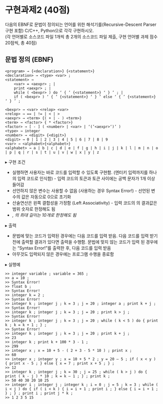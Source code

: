# 구현과제2 (40점)

다음의 EBNF로 문법이 정의되는 언어를 위한 해석기를(Recursive-Descent Parser 구현 포함) C/C++, Python으로 각각 구현하시오.  
(각 언어별로 소스코드 파일 1개씩 총 2개의 소스코드 파일 제출, 구현 언어별 과제 점수 20점씩, 총 40점)


## 문법 정의 (EBNF)

```ebnf
<program> → {<declaration>} {<statement>}
<declaration> → <type> <var> ;
<statement> → 
    <var> = <aexpr> ; |
    print <aexpr> ; |
    while ( <bexpr> ) do ‘ { ’ {<statement>} ‘ } ’ ; |
    if ( <bexpr> ) ‘ { ’ {<statement>} ‘ } ’ else ‘ { ’ {<statement>} ‘ } ’ ;

<bexpr> → <var> <relop> <var>
<relop> → == | != | < | >
<aexpr> → <term> {( + | - ) <term>}
<term> → <factor> { * <factor>}
<factor> → [ - ] ( <number> | <var> | ‘(’<aexpr>‘)’ )
<type> → integer
<number> → <digit> {<digit>}
<digit> → 0 | 1 | 2 | 3 | 4 | 5 | 6 | 7 | 8 | 9
<var> → <alphabet>{<alphabet>}
<alphabet> → a | b | c | d | e | f | g | h | i | j | k | l | m | n | o | p | q | r | s | t | u | v | w | x | y | z
```

▸ 구현 조건
- 실행하면 사용자는 바로 코드를 입력할 수 있도록 구현함. (엔터키 입력까지를
하나의 입력 코드로 인식함) - 입력 코드의 토큰과 토큰 사이에는 공백 문자가 1개 이상 들어감
- 선언하지 않은 변수는 사용할 수 없음 (사용하는 경우 Syntax Error!) - 선언된 변수의 값은 자동으로 0으로 초기화
- 산술연산은 왼쪽 결합성을 가정함 (Left Associativity) - 입력 코드의 <aexpr>의 결과값은 <number> 범위 숫자로 한정해도 됨
- <var>, <number>의 최대 길이는 10개로 한정해도 됨
  
▸ 출력
- 문법에 맞는 코드가 입력된 경우에는 다음 코드를 입력 받음. 다음 코드를 입력
받기 전에 출력할 결과가 있다면 출력을 수행함. 문법에 맞지 않는 코드가 입력
된 경우에는 “Syntax Error!”를 출력한 후, 다음 코드를 입력 받음
- 아무것도 입력되지 않은 경우에는 프로그램 수행을 종료함

▸ 실행예
```
>> integer variable ; variable = 365 ;
>> a = 10 ;
>> Syntax Error!
>> float b ;
>> Syntax Error!
>> integer k = 2 ;
>> Syntax Error!
>> integer k ; integer j ; k = 3 ; j = 20 ; integer a ; print k + j ;
>> Syntax Error!
>> integer k ; integer j ; k = 3 ; j = 20 ; print k > j ;
>> Syntax Error!
>> integer k ; integer j ; k = 3 ; j = 20 ; while ( k < 5 ) do { print k ; k = k + 1 ; } ;
>> Syntax Error!
>> integer k ; integer j ; k = 3 ; j = 20 ; print k + j ;
>> 23
>> integer k ; print k + 100 * 3 - 1 ;
>> 299
>> integer x ; x = 10 + 5 - ( 2 + 3 - 5 * 10 ) ; print x ;
>> 60
>> integer x ; integer y ; x = 10 + 5 * 2 ; y = 20 – 5 ; if ( x < y ) { print x - 5 ; } else { x = 7 ; print x + 5 ; } ;
>> 12
>> integer k ; integer j ; k = 30 ; j = 25 ; while ( k > j ) do { print ( k - j ) * 10 ; k = k – 1 ; } ; print k ;
>> 50 40 30 20 10 25
>> integer i ; integer j ; integer k ; i = 0 ; j = 5 ; k = 3 ; while ( i < j ) do { if ( i < k ) { i = i + 1 ; print i ; } else { i = i + 1 ; } ; } ; print i ; print j * k ;
>> 1 2 3 5 15
```
